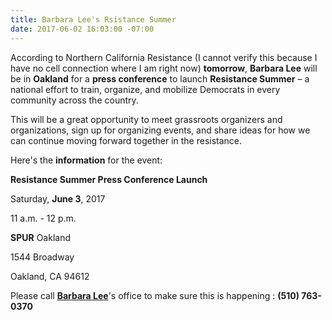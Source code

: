 ```yaml
---
title: Barbara Lee's Rsistance Summer
date: 2017-06-02 16:03:00 -07:00
---
```


According to Northern California Resistance (I cannot verify this because I have no cell connection where I am right now)  **tomorrow**, **Barbara Lee** will be in **Oakland** for a **press conference** to launch **Resistance Summer** – a national effort to train, organize, and mobilize Democrats in every community across the country. 

This will be a great opportunity to meet grassroots organizers and organizations, sign up for organizing events, and share ideas for how we can continue moving forward together in the resistance.
 
Here's the **information** for the event:
 
**Resistance Summer Press Conference Launch**

Saturday, **June 3**, 2017

11 a.m. - 12 p.m.

**SPUR** Oakland

1544 Broadway

Oakland, CA 94612

Please call [**Barbara Lee**](https://lee.house.gov/)'s office to make sure this is happening : **(510) 763-0370**
 
 
